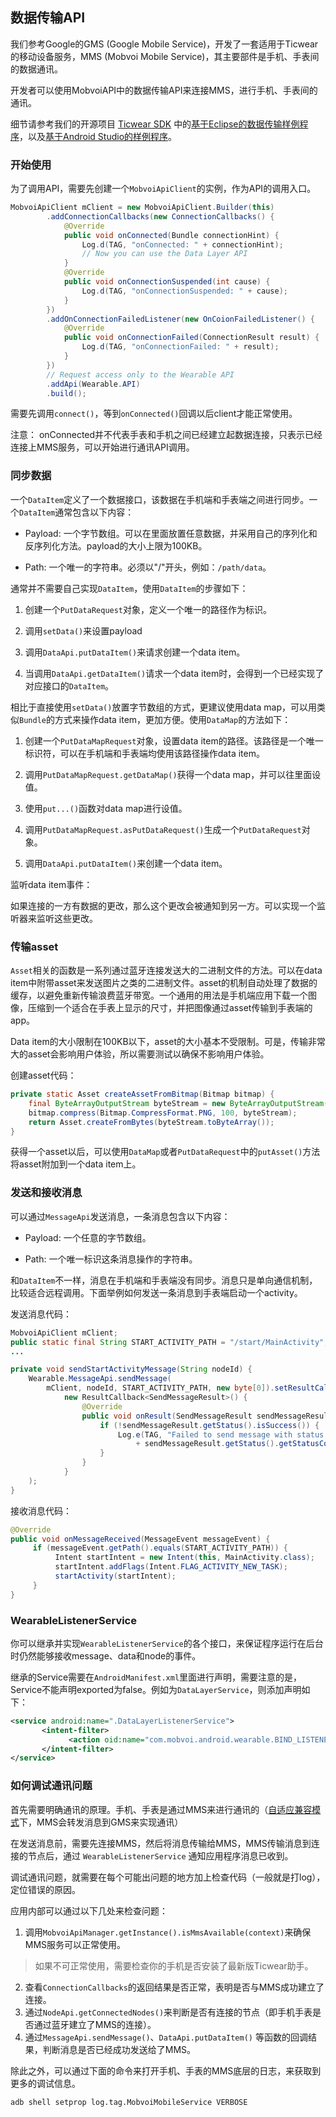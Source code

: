## 数据传输API

我们参考Google的GMS (Google Mobile Service)，开发了一套适用于Ticwear的移动设备服务，MMS (Mobvoi Mobile Service)，其主要部件是手机、手表间的数据通讯。

开发者可以使用MobvoiAPI中的数据传输API来连接MMS，进行手机、手表间的通讯。

细节请参考我们的开源项目 [Ticwear SDK][ticwear-sdk] 中的[基于Eclipse的数据传输样例程序][mms-demo-eclipse]，以及[基于Android Studio的样例程序][mms-demo-as]。

### 开始使用

为了调用API，需要先创建一个`MobvoiApiClient`的实例，作为API的调用入口。

``` Java
MobvoiApiClient mClient = new MobvoiApiClient.Builder(this)
        .addConnectionCallbacks(new ConnectionCallbacks() {
            @Override
            public void onConnected(Bundle connectionHint) {
                Log.d(TAG, "onConnected: " + connectionHint);
                // Now you can use the Data Layer API
            }
            @Override
            public void onConnectionSuspended(int cause) {
                Log.d(TAG, "onConnectionSuspended: " + cause);
            }
        })
        .addOnConnectionFailedListener(new OnCoionFailedListener() {
            @Override
            public void onConnectionFailed(ConnectionResult result) {
                Log.d(TAG, "onConnectionFailed: " + result);
            }
        })
        // Request access only to the Wearable API
        .addApi(Wearable.API)
        .build();
```

需要先调用`connect()`，等到`onConnected()`回调以后client才能正常使用。

注意： onConnected并不代表手表和手机之间已经建立起数据连接，只表示已经连接上MMS服务，可以开始进行通讯API调用。

### 同步数据

一个`DataItem`定义了一个数据接口，该数据在手机端和手表端之间进行同步。一个`DataItem`通常包含以下内容：

* Payload: 一个字节数组。可以在里面放置任意数据，并采用自己的序列化和反序列化方法。payload的大小上限为100KB。

* Path: 一个唯一的字符串。必须以"/"开头，例如：`/path/data`。

通常并不需要自己实现`DataItem`，使用`DataItem`的步骤如下：

1. 创建一个`PutDataRequest`对象，定义一个唯一的路径作为标识。

2. 调用`setData()`来设置payload

3. 调用`DataApi.putDataItem()`来请求创建一个data item。

4. 当调用`DataApi.getDataItem()`请求一个data item时，会得到一个已经实现了对应接口的`DataItem`。

相比于直接使用`setData()`放置字节数组的方式，更建议使用data map，可以用类似`Bundle`的方式来操作data item，更加方便。使用`DataMap`的方法如下：

1. 创建一个`PutDataMapRequest`对象，设置data item的路径。该路径是一个唯一标识符，可以在手机端和手表端均使用该路径操作data item。

2. 调用`PutDataMapRequest.getDataMap()`获得一个data map，并可以往里面设值。

3. 使用`put...()`函数对data map进行设值。

4. 调用`PutDataMapRequest.asPutDataRequest()`生成一个`PutDataRequest`对象。

5. 调用`DataApi.putDataItem()`来创建一个data item。

监听data item事件：

如果连接的一方有数据的更改，那么这个更改会被通知到另一方。可以实现一个监听器来监听这些更改。

### 传输asset

`Asset`相关的函数是一系列通过蓝牙连接发送大的二进制文件的方法。可以在data item中附带asset来发送图片之类的二进制文件。asset的机制自动处理了数据的缓存，以避免重新传输浪费蓝牙带宽。一个通用的用法是手机端应用下载一个图像，压缩到一个适合在手表上显示的尺寸，并把图像通过asset传输到手表端的app。

Data item的大小限制在100KB以下，asset的大小基本不受限制。可是，传输非常大的asset会影响用户体验，所以需要测试以确保不影响用户体验。

创建asset代码：

``` Java
private static Asset createAssetFromBitmap(Bitmap bitmap) {
    final ByteArrayOutputStream byteStream = new ByteArrayOutputStream();
    bitmap.compress(Bitmap.CompressFormat.PNG, 100, byteStream);
    return Asset.createFromBytes(byteStream.toByteArray());
}
```

获得一个asset以后，可以使用`DataMap`或者`PutDataRequest`中的`putAsset()`方法将asset附加到一个data item上。

### 发送和接收消息

可以通过`MessageApi`发送消息，一条消息包含以下内容：

* Payload: 一个任意的字节数组。

* Path: 一个唯一标识这条消息操作的字符串。

和`DataItem`不一样，消息在手机端和手表端没有同步。消息只是单向通信机制，比较适合远程调用。下面举例如何发送一条消息到手表端启动一个activity。

发送消息代码：

``` Java
MobvoiApiClient mClient;
public static final String START_ACTIVITY_PATH = "/start/MainActivity";
...

private void sendStartActivityMessage(String nodeId) {
    Wearable.MessageApi.sendMessage(
        mClient, nodeId, START_ACTIVITY_PATH, new byte[0]).setResultCallback(
            new ResultCallback<SendMessageResult>() {
                @Override
                public void onResult(SendMessageResult sendMessageResult) {
                    if (!sendMessageResult.getStatus().isSuccess()) {
                        Log.e(TAG, "Failed to send message with status code: "
                            + sendMessageResult.getStatus().getStatusCode());
                    }
                }
            }
    );
}
```

接收消息代码：

``` Java
@Override
public void onMessageReceived(MessageEvent messageEvent) {
     if (messageEvent.getPath().equals(START_ACTIVITY_PATH)) {
          Intent startIntent = new Intent(this, MainActivity.class);
          startIntent.addFlags(Intent.FLAG_ACTIVITY_NEW_TASK);
          startActivity(startIntent);
     }
}
```

### WearableListenerService

你可以继承并实现`WearableListenerService`的各个接口，来保证程序运行在后台时仍然能够接收message、data和node的事件。

继承的Service需要在`AndroidManifest.xml`里面进行声明，需要注意的是，Service不能声明exported为false。例如为`DataLayerService`，则添加声明如下：

``` xml
<service android:name=".DataLayerListenerService">
       <intent-filter>
             <action oid:name="com.mobvoi.android.wearable.BIND_LISTENER" />
       </intent-filter>
</service>
```

### <a id="debug-wearable-api"></a>如何调试通讯问题

首先需要明确通讯的原理。手机、手表是通过MMS来进行通讯的（[自适应兼容模式][compat-mode]下，MMS会转发消息到GMS来实现通讯）

在发送消息前，需要先连接MMS，然后将消息传输给MMS，MMS传输消息到连接的节点后，通过 `WearableListenerService` 通知应用程序消息已收到。

调试通讯问题，就需要在每个可能出问题的地方加上检查代码（一般就是打log），定位错误的原因。

应用内部可以通过以下几处来检查问题：

1. 调用`MobvoiApiManager.getInstance().isMmsAvailable(context)`来确保MMS服务可以正常使用。

  > 如果不可正常使用，需要检查你的手机是否安装了最新版Ticwear助手。

2. 查看`ConnectionCallbacks`的返回结果是否正常，表明是否与MMS成功建立了连接。
2. 通过`NodeApi.getConnectedNodes()`来判断是否有连接的节点（即手机手表是否通过蓝牙建立了MMS的连接）。
3. 通过`MessageApi.sendMessage()`、`DataApi.putDataItem()` 等函数的回调结果，判断消息是否已经成功发送给了MMS。

除此之外，可以通过下面的命令来打开手机、手表的MMS底层的日志，来获取到更多的调试信息。

``` shell
adb shell setprop log.tag.MobvoiMobileService VERBOSE
```


[ticwear-sdk]: https://github.com/ticwear/sdk
[mms-demo-eclipse]: https://github.com/ticwear/sdk/tree/master/sample/eclipse/DataLayer
[mms-demo-as]: https://github.com/ticwear/sdk/tree/master/sample/android-studio/DataLayer
[compat-mode]: https://developer.chumenwenwen.com/doc/ticwear.html#doc/1/2

